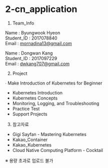 # 2-cn_application 

1. Team_Info 

Name : Byungwook Hyeon<br>Student_ID : 2017078840<br>Email : mornadina13@gmail.com

Name : Dongwan Kang<br>Student_ID : 2017097229<br>Email : dwkang707@gmail.com



2. Project

∙ Make Introduction of Kubernetes for Beginner
- Kubernetes Introduction
- Kubernetes Concepts
- Monitoring, Logging, and Troubleshooting
- Practice Test
- Support Projects


3. 참고자료 
- Gigi Sayfan - Mastering Kubernetes
- Kakao_Container
- Kakao_Kubernetes
- Cloud Native Computing Platform - Cocktail

※ 용량 초과로 업로드 불가
